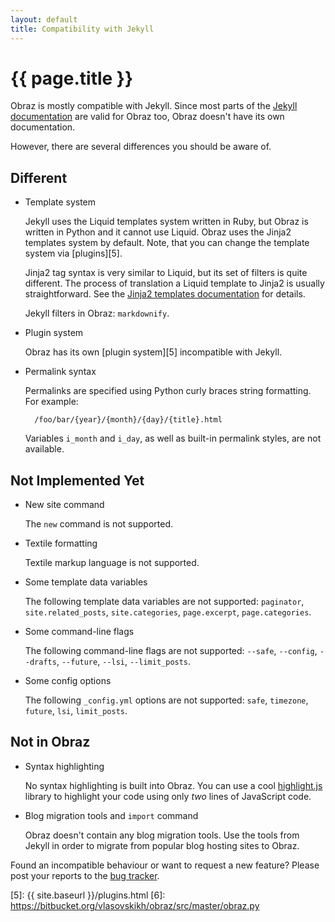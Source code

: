 ```yaml
---
layout: default
title: Compatibility with Jekyll
---
```


{{ page.title }}
================

Obraz is mostly compatible with Jekyll. Since most parts of the [Jekyll
documentation][1] are valid for Obraz too, Obraz doesn't have its own
documentation.

However, there are several differences you should be aware of.

Different
---------

* Template system

    Jekyll uses the Liquid templates system written in Ruby, but Obraz is
    written in Python and it cannot use Liquid. Obraz uses the Jinja2 templates
    system by default. Note, that you can change the template system via
    [plugins][5].

    Jinja2 tag syntax is very similar to Liquid, but its set of filters is
    quite different. The process of translation a Liquid template to Jinja2 is
    usually straightforward. See the [Jinja2 templates documentation][2] for
    details.

    Jekyll filters in Obraz: `markdownify`.

* Plugin system

    Obraz has its own [plugin system][5] incompatible with Jekyll.

* Permalink syntax

    Permalinks are specified using Python curly braces string formatting. For
    example:

        /foo/bar/{year}/{month}/{day}/{title}.html

    Variables `i_month` and `i_day`, as well as built-in permalink styles, are
    not available.


Not Implemented Yet
-------------------

* New site command

    The `new` command is not supported.

* Textile formatting

    Textile markup language is not supported.

* Some template data variables

    The following template data variables are not supported: `paginator`,
    `site.related_posts`, `site.categories`,  `page.excerpt`, `page.categories`.

* Some command-line flags

    The following command-line flags are not supported: `--safe`, `--config`,
    `--drafts`, `--future`, `--lsi`, `--limit_posts`.

* Some config options

    The following `_config.yml` options are not supported: `safe`, `timezone`,
    `future`, `lsi`, `limit_posts`.


Not in Obraz
------------

* Syntax highlighting

    No syntax highlighting is built into Obraz. You can use a cool
    [highlight.js][3] library to highlight your code using only _two_ lines of
    JavaScript code.

* Blog migration tools and `import` command

    Obraz doesn't contain any blog migration tools. Use the tools from Jekyll in
    order to migrate from popular blog hosting sites to Obraz.


Found an incompatible behaviour or want to request a new feature? Please post
your reports to the [bug tracker][4].


  [1]: http://jekyllrb.com/docs/home/
  [2]: http://jinja.pocoo.org/docs/templates/
  [3]: http://softwaremaniacs.org/soft/highlight/en/
  [4]: https://bitbucket.org/vlasovskikh/obraz/issues
  [5]: {{ site.baseurl }}/plugins.html
  [6]: https://bitbucket.org/vlasovskikh/obraz/src/master/obraz.py


